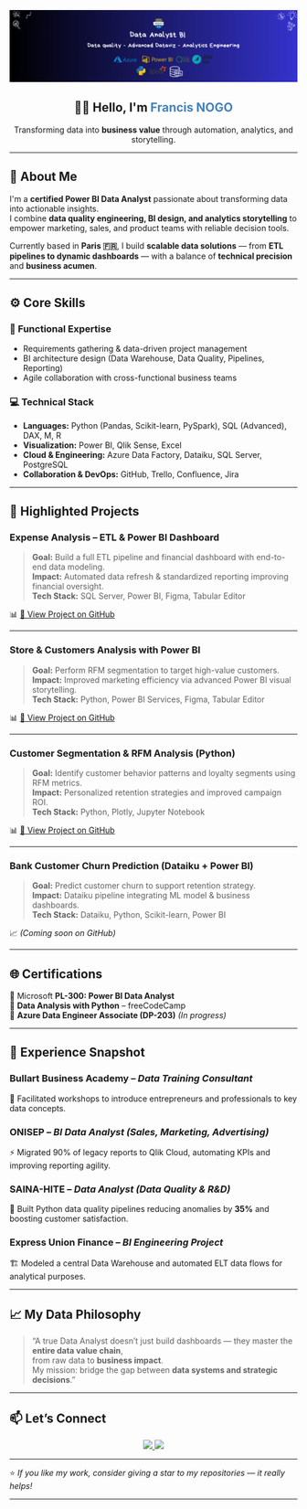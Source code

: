 ![banner](Banner_link.png)

<h2 align="center">👋🏾 Hello, I'm <span style="color:#4682B4">Francis NOGO</span></h2>
<p align="center">
Transforming data into <b>business value</b> through automation, analytics, and storytelling.
</p>

---

## 🧭 About Me  

I'm a **certified Power BI Data Analyst** passionate about transforming data into actionable insights.  
I combine **data quality engineering, BI design, and analytics storytelling** to empower marketing, sales, and product teams with reliable decision tools.  

Currently based in **Paris 🇫🇷**, I build **scalable data solutions** — from **ETL pipelines to dynamic dashboards** — with a balance of **technical precision** and **business acumen**.  

---

## ⚙️ Core Skills

### 🧠 Functional Expertise
- Requirements gathering & data-driven project management  
- BI architecture design (Data Warehouse, Data Quality, Pipelines, Reporting)  
- Agile collaboration with cross-functional business teams  

### 💻 Technical Stack
- **Languages:** Python (Pandas, Scikit-learn, PySpark), SQL (Advanced), DAX, M, R  
- **Visualization:** Power BI, Qlik Sense, Excel  
- **Cloud & Engineering:** Azure Data Factory, Dataiku, SQL Server, PostgreSQL  
- **Collaboration & DevOps:** GitHub, Trello, Confluence, Jira  

---

## 🚀 Highlighted Projects  

###  **Expense Analysis – ETL & Power BI Dashboard**  
> **Goal:** Build a full ETL pipeline and financial dashboard with end-to-end data modeling.  
> **Impact:** Automated data refresh & standardized reporting improving financial oversight.  
**Tech Stack:** SQL Server, Power BI, Figma, Tabular Editor  

📊 [🔗 View Project on GitHub](https://github.com/GSDigger01/Expenses-Analysis-SQLServer)

---

###  **Store & Customers Analysis with Power BI**  
> **Goal:** Perform RFM segmentation to target high-value customers.  
> **Impact:** Improved marketing efficiency via advanced Power BI visual storytelling.  
**Tech Stack:** Python, Power BI Services, Figma, Tabular Editor  

📊 [🔗 View Project on GitHub](https://github.com/GSDigger01/Fashion-store-analysis)

---

###  **Customer Segmentation & RFM Analysis (Python)**  
> **Goal:** Identify customer behavior patterns and loyalty segments using RFM metrics.  
> **Impact:** Personalized retention strategies and improved campaign ROI.  
**Tech Stack:** Python, Plotly, Jupyter Notebook  

📊 [🔗 View Project on GitHub](https://github.com/GSDigger01/RFM-Segmentation)

---

###  **Bank Customer Churn Prediction (Dataiku + Power BI)**  
> **Goal:** Predict customer churn to support retention strategy.  
> **Impact:** Dataiku pipeline integrating ML model & business dashboards.  
**Tech Stack:** Dataiku, Python, Scikit-learn, Power BI  

📈 *(Coming soon on GitHub)*

---

## 🌐 Certifications  

🏅 Microsoft **PL-300: Power BI Data Analyst**  
🏅 **Data Analysis with Python** – freeCodeCamp  
🎯 **Azure Data Engineer Associate (DP-203)** *(In progress)*  

---

## 💼 Experience Snapshot  

### **Bullart Business Academy** – *Data Training Consultant*  
🧩 Facilitated workshops to introduce entrepreneurs and professionals to key data concepts.  

### **ONISEP** – *BI Data Analyst (Sales, Marketing, Advertising)*  
⚡ Migrated 90% of legacy reports to Qlik Cloud, automating KPIs and improving reporting agility.  

### **SAINA-HITE** – *Data Analyst (Data Quality & R&D)*  
🧠 Built Python data quality pipelines reducing anomalies by **35%** and boosting customer satisfaction.  

### **Express Union Finance** – *BI Engineering Project*  
🏗️ Modeled a central Data Warehouse and automated ELT data flows for analytical purposes.  

---

## 📈 My Data Philosophy  

> “A true Data Analyst doesn’t just build dashboards — they master the **entire data value chain**,  
> from raw data to **business impact**.  
> My mission: bridge the gap between **data systems and strategic decisions**.”

---

## 📫 Let’s Connect  

<p align="center">
  <a href="https://www.linkedin.com/in/francis-guy-stephane-nogo-a81bb3217/" target="_blank">
    <img src="https://img.shields.io/badge/LinkedIn-0077B5?style=flat&logo=linkedin&logoColor=white" />
  </a>
  <a href="mailto:nogodata001@gmail.com">
    <img src="https://img.shields.io/badge/Email-nogodata001%40gmail.com-red?style=flat&logo=gmail&logoColor=white" />
  </a>
</p>

---

⭐ *If you like my work, consider giving a star to my repositories — it really helps!*  

---
